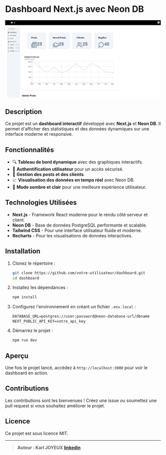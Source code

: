 # Dashboard Next.js avec Neon DB

![Aperçu du Dashboard](./dashboard.png)

## Description
Ce projet est un **dashboard interactif** développé avec **Next.js** et **Neon DB**. Il permet d'afficher des statistiques et des données dynamiques sur une interface moderne et responsive.

## Fonctionnalités
- 🔍 **Tableau de bord dynamique** avec des graphiques interactifs.
- 🔐 **Authentification utilisateur** pour un accès sécurisé.
- 📅 **Gestion des posts et des clients**.
- 📈 **Visualisation des données en temps réel** avec Neon DB.
- 🎨 **Mode sombre et clair** pour une meilleure expérience utilisateur.

## Technologies Utilisées
- **Next.js** - Framework React moderne pour le rendu côté serveur et client.
- **Neon DB** - Base de données PostgreSQL performante et scalable.
- **Tailwind CSS** - Pour une interface utilisateur fluide et moderne.
- **Recharts** - Pour les visualisations de données interactives.

## Installation
1. Clonez le répertoire :
   ```bash
   git clone https://github.com/votre-utilisateur/dashboard.git
   cd dashboard
   ```
2. Installez les dépendances :
   ```bash
   npm install
   ```
3. Configurez l'environnement en créant un fichier `.env.local` :
   ```env
   DATABASE_URL=postgres://user:password@neon-database-url/dbname
   NEXT_PUBLIC_API_KEY=votre_api_key
   ```
4. Démarrez le projet :
   ```bash
   npm run dev
   ```

## Aperçu
Une fois le projet lancé, accédez à `http://localhost:3000` pour voir le dashboard en action.

## Contributions
Les contributions sont les bienvenues ! Créez une issue ou soumettez une pull request si vous souhaitez améliorer le projet.

## Licence
Ce projet est sous licence MIT.

---
> **Auteur : Karl JOYEUX [linkedin](www.linkedin.com/in/karl-joyeux)** 

